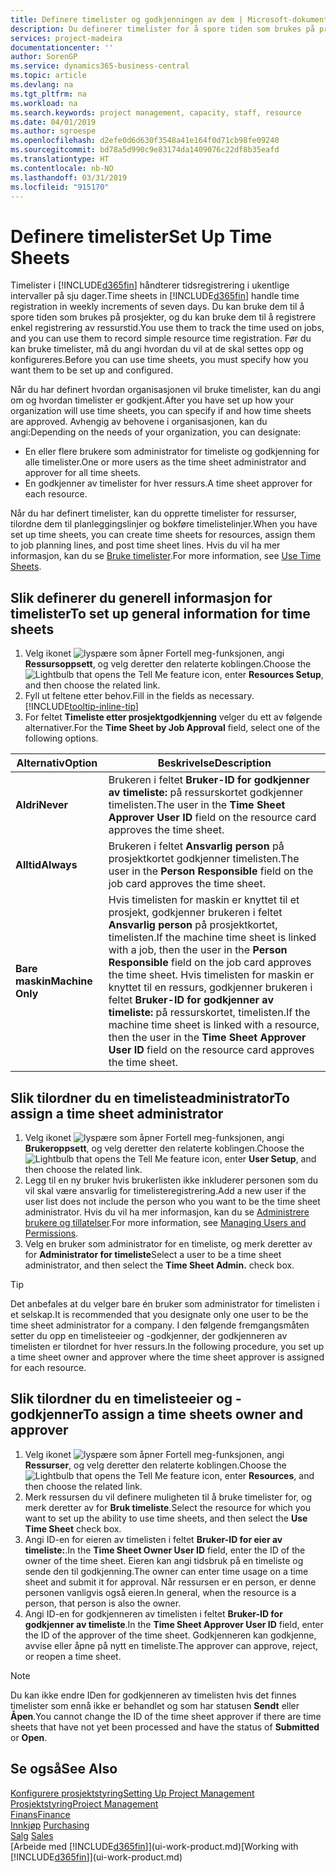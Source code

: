 ```yaml
---
title: Definere timelister og godkjenningen av dem | Microsoft-dokumentasjon
description: Du definerer timelister for å spore tiden som brukes på prosjekter, og bruk av ressurser. Dette er til hjelp ved prosjektstyring, bemanning og kapasitet.
services: project-madeira
documentationcenter: ''
author: SorenGP
ms.service: dynamics365-business-central
ms.topic: article
ms.devlang: na
ms.tgt_pltfrm: na
ms.workload: na
ms.search.keywords: project management, capacity, staff, resource
ms.date: 04/01/2019
ms.author: sgroespe
ms.openlocfilehash: d2efe0d6d630f3548a41e164f0d71cb98fe09240
ms.sourcegitcommit: bd78a5d990c9e83174da1409076c22df8b35eafd
ms.translationtype: HT
ms.contentlocale: nb-NO
ms.lasthandoff: 03/31/2019
ms.locfileid: "915170"
---
```

# <a name="set-up-time-sheets"></a><span data-ttu-id="b5872-103">Definere timelister</span><span class="sxs-lookup"><span data-stu-id="b5872-103">Set Up Time Sheets</span></span>
<span data-ttu-id="b5872-104">Timelister i [!INCLUDE[d365fin](includes/d365fin_md.md)] håndterer tidsregistrering i ukentlige intervaller på sju dager.</span><span class="sxs-lookup"><span data-stu-id="b5872-104">Time sheets in [!INCLUDE[d365fin](includes/d365fin_md.md)] handle time registration in weekly increments of seven days.</span></span> <span data-ttu-id="b5872-105">Du kan bruke dem til å spore tiden som brukes på prosjekter, og du kan bruke dem til å registrere enkel registrering av ressurstid.</span><span class="sxs-lookup"><span data-stu-id="b5872-105">You use them to track the time used on jobs, and you can use them to record simple resource time registration.</span></span> <span data-ttu-id="b5872-106">Før du kan bruke timelister, må du angi hvordan du vil at de skal settes opp og konfigureres.</span><span class="sxs-lookup"><span data-stu-id="b5872-106">Before you can use time sheets, you must specify how you want them to be set up and configured.</span></span>

<span data-ttu-id="b5872-107">Når du har definert hvordan organisasjonen vil bruke timelister, kan du angi om og hvordan timelister er godkjent.</span><span class="sxs-lookup"><span data-stu-id="b5872-107">After you have set up how your organization will use time sheets, you can specify if and how time sheets are approved.</span></span> <span data-ttu-id="b5872-108">Avhengig av behovene i organisasjonen, kan du angi:</span><span class="sxs-lookup"><span data-stu-id="b5872-108">Depending on the needs of your organization, you can designate:</span></span>

* <span data-ttu-id="b5872-109">En eller flere brukere som administrator for timeliste og godkjenning for alle timelister.</span><span class="sxs-lookup"><span data-stu-id="b5872-109">One or more users as the time sheet administrator and approver for all time sheets.</span></span>
* <span data-ttu-id="b5872-110">En godkjenner av timelister for hver ressurs.</span><span class="sxs-lookup"><span data-stu-id="b5872-110">A time sheet approver for each resource.</span></span>

<span data-ttu-id="b5872-111">Når du har definert timelister, kan du opprette timelister for ressurser, tilordne dem til planleggingslinjer og bokføre timelistelinjer.</span><span class="sxs-lookup"><span data-stu-id="b5872-111">When you have set up time sheets, you can create time sheets for resources, assign them to job planning lines, and post time sheet lines.</span></span> <span data-ttu-id="b5872-112">Hvis du vil ha mer informasjon, kan du se [Bruke timelister](projects-how-use-time-sheets.md).</span><span class="sxs-lookup"><span data-stu-id="b5872-112">For more information, see [Use Time Sheets](projects-how-use-time-sheets.md).</span></span>

## <a name="to-set-up-general-information-for-time-sheets"></a><span data-ttu-id="b5872-113">Slik definerer du generell informasjon for timelister</span><span class="sxs-lookup"><span data-stu-id="b5872-113">To set up general information for time sheets</span></span>
1. <span data-ttu-id="b5872-114">Velg ikonet ![lyspære som åpner Fortell meg-funksjonen](media/ui-search/search_small.png "Fortell hva du vil gjøre"), angi **Ressursoppsett**, og velg deretter den relaterte koblingen.</span><span class="sxs-lookup"><span data-stu-id="b5872-114">Choose the ![Lightbulb that opens the Tell Me feature](media/ui-search/search_small.png "Tell me what you want to do") icon, enter **Resources Setup**, and then choose the related link.</span></span>  
2. <span data-ttu-id="b5872-115">Fyll ut feltene etter behov.</span><span class="sxs-lookup"><span data-stu-id="b5872-115">Fill in the fields as necessary.</span></span> [!INCLUDE[tooltip-inline-tip](includes/tooltip-inline-tip_md.md)]
3. <span data-ttu-id="b5872-116">For feltet **Timeliste etter prosjektgodkjenning** velger du ett av følgende alternativer.</span><span class="sxs-lookup"><span data-stu-id="b5872-116">For the **Time Sheet by Job Approval** field, select one of the following options.</span></span>

| <span data-ttu-id="b5872-117">Alternativ</span><span class="sxs-lookup"><span data-stu-id="b5872-117">Option</span></span> | <span data-ttu-id="b5872-118">Beskrivelse</span><span class="sxs-lookup"><span data-stu-id="b5872-118">Description</span></span> |
| --- | --- |
| <span data-ttu-id="b5872-119">**Aldri**</span><span class="sxs-lookup"><span data-stu-id="b5872-119">**Never**</span></span> |<span data-ttu-id="b5872-120">Brukeren i feltet **Bruker-ID for godkjenner av timeliste:** på ressurskortet godkjenner timelisten.</span><span class="sxs-lookup"><span data-stu-id="b5872-120">The user in the **Time Sheet Approver User ID** field on the resource card approves the time sheet.</span></span> |
| <span data-ttu-id="b5872-121">**Alltid**</span><span class="sxs-lookup"><span data-stu-id="b5872-121">**Always**</span></span> |<span data-ttu-id="b5872-122">Brukeren i feltet **Ansvarlig person** på prosjektkortet godkjenner timelisten.</span><span class="sxs-lookup"><span data-stu-id="b5872-122">The user in the **Person Responsible** field on the job card approves the time sheet.</span></span> |
| <span data-ttu-id="b5872-123">**Bare maskin**</span><span class="sxs-lookup"><span data-stu-id="b5872-123">**Machine Only**</span></span> |<span data-ttu-id="b5872-124">Hvis timelisten for maskin er knyttet til et prosjekt, godkjenner brukeren i feltet **Ansvarlig person** på prosjektkortet, timelisten.</span><span class="sxs-lookup"><span data-stu-id="b5872-124">If the machine time sheet is linked with a job, then the user in the **Person Responsible** field on the job card approves the time sheet.</span></span> <span data-ttu-id="b5872-125">Hvis timelisten for maskin er knyttet til en ressurs, godkjenner brukeren i feltet **Bruker-ID for godkjenner av timeliste:** på ressurskortet, timelisten.</span><span class="sxs-lookup"><span data-stu-id="b5872-125">If the machine time sheet is linked with a resource, then the user in the **Time Sheet Approver User ID** field on the resource card approves the time sheet.</span></span> |

## <a name="to-assign-a-time-sheet-administrator"></a><span data-ttu-id="b5872-126">Slik tilordner du en timelisteadministrator</span><span class="sxs-lookup"><span data-stu-id="b5872-126">To assign a time sheet administrator</span></span>
1. <span data-ttu-id="b5872-127">Velg ikonet ![lyspære som åpner Fortell meg-funksjonen](media/ui-search/search_small.png "Fortell hva du vil gjøre"), angi **Brukeroppsett**, og velg deretter den relaterte koblingen.</span><span class="sxs-lookup"><span data-stu-id="b5872-127">Choose the ![Lightbulb that opens the Tell Me feature](media/ui-search/search_small.png "Tell me what you want to do") icon, enter **User Setup**, and then choose the related link.</span></span>  
2. <span data-ttu-id="b5872-128">Legg til en ny bruker hvis brukerlisten ikke inkluderer personen som du vil skal være ansvarlig for timelisteregistrering.</span><span class="sxs-lookup"><span data-stu-id="b5872-128">Add a new user if the user list does not include the person who you want to be the time sheet administrator.</span></span> <span data-ttu-id="b5872-129">Hvis du vil ha mer informasjon, kan du se [Administrere brukere og tillatelser](ui-how-users-permissions.md).</span><span class="sxs-lookup"><span data-stu-id="b5872-129">For more information, see [Managing Users and Permissions](ui-how-users-permissions.md).</span></span>
3. <span data-ttu-id="b5872-130">Velg en bruker som administrator for en timeliste, og merk deretter av for **Administrator for timeliste**</span><span class="sxs-lookup"><span data-stu-id="b5872-130">Select a user to be a time sheet administrator, and then select the **Time Sheet Admin.** check box.</span></span>  

> [!TIP]  
>   <span data-ttu-id="b5872-131">Det anbefales at du velger bare én bruker som administrator for timelisten i et selskap.</span><span class="sxs-lookup"><span data-stu-id="b5872-131">It is recommended that you designate only one user to be the time sheet administrator for a company.</span></span> <span data-ttu-id="b5872-132">I den følgende fremgangsmåten setter du opp en timelisteeier og -godkjenner, der godkjenneren av timelisten er tilordnet for hver ressurs.</span><span class="sxs-lookup"><span data-stu-id="b5872-132">In the following procedure, you set up a time sheet owner and approver where the time sheet approver is assigned for each resource.</span></span>  

## <a name="to-assign-a-time-sheets-owner-and-approver"></a><span data-ttu-id="b5872-133">Slik tilordner du en timelisteeier og -godkjenner</span><span class="sxs-lookup"><span data-stu-id="b5872-133">To assign a time sheets owner and approver</span></span>
1. <span data-ttu-id="b5872-134">Velg ikonet ![lyspære som åpner Fortell meg-funksjonen](media/ui-search/search_small.png "Fortell hva du vil gjøre"), angi **Ressurser**, og velg deretter den relaterte koblingen.</span><span class="sxs-lookup"><span data-stu-id="b5872-134">Choose the ![Lightbulb that opens the Tell Me feature](media/ui-search/search_small.png "Tell me what you want to do") icon, enter **Resources**, and then choose the related link.</span></span>
2. <span data-ttu-id="b5872-135">Merk ressursen du vil definere muligheten til å bruke timelister for, og merk deretter av for **Bruk timeliste**.</span><span class="sxs-lookup"><span data-stu-id="b5872-135">Select the resource for which you want to set up the ability to use time sheets, and then select the **Use Time Sheet** check box.</span></span>  
3. <span data-ttu-id="b5872-136">Angi ID-en for eieren av timelisten i feltet **Bruker-ID for eier av timeliste:**.</span><span class="sxs-lookup"><span data-stu-id="b5872-136">In the **Time Sheet Owner User ID** field, enter the ID of the owner of the time sheet.</span></span> <span data-ttu-id="b5872-137">Eieren kan angi tidsbruk på en timeliste og sende den til godkjenning.</span><span class="sxs-lookup"><span data-stu-id="b5872-137">The owner can enter time usage on a time sheet and submit it for approval.</span></span> <span data-ttu-id="b5872-138">Når ressursen er en person, er denne personen vanligvis også eieren.</span><span class="sxs-lookup"><span data-stu-id="b5872-138">In general, when the resource is a person, that person is also the owner.</span></span>  
4. <span data-ttu-id="b5872-139">Angi ID-en for godkjenneren av timelisten i feltet **Bruker-ID for godkjenner av timeliste**.</span><span class="sxs-lookup"><span data-stu-id="b5872-139">In the **Time Sheet Approver User ID** field, enter the ID of the approver of the time sheet.</span></span> <span data-ttu-id="b5872-140">Godkjenneren kan godkjenne, avvise eller åpne på nytt en timeliste.</span><span class="sxs-lookup"><span data-stu-id="b5872-140">The approver can approve, reject, or reopen a time sheet.</span></span>  

> [!NOTE]  
>   <span data-ttu-id="b5872-141">Du kan ikke endre IDen for godkjenneren av timelisten hvis det finnes timelister som ennå ikke er behandlet og som har statusen **Sendt** eller **Åpen**.</span><span class="sxs-lookup"><span data-stu-id="b5872-141">You cannot change the ID of the time sheet approver if there are time sheets that have not yet been processed and have the status of **Submitted** or **Open**.</span></span>

## <a name="see-also"></a><span data-ttu-id="b5872-142">Se også</span><span class="sxs-lookup"><span data-stu-id="b5872-142">See Also</span></span>
[<span data-ttu-id="b5872-143">Konfigurere prosjektstyring</span><span class="sxs-lookup"><span data-stu-id="b5872-143">Setting Up Project Management</span></span>](projects-setup-projects.md)  
[<span data-ttu-id="b5872-144">Prosjektstyring</span><span class="sxs-lookup"><span data-stu-id="b5872-144">Project Management</span></span>](projects-manage-projects.md)  
[<span data-ttu-id="b5872-145">Finans</span><span class="sxs-lookup"><span data-stu-id="b5872-145">Finance</span></span>](finance.md)  
<span data-ttu-id="b5872-146">[Innkjøp](purchasing-manage-purchasing.md)       </span><span class="sxs-lookup"><span data-stu-id="b5872-146">[Purchasing](purchasing-manage-purchasing.md)       </span></span>  
<span data-ttu-id="b5872-147">[Salg](sales-manage-sales.md)    </span><span class="sxs-lookup"><span data-stu-id="b5872-147">[Sales](sales-manage-sales.md)    </span></span>  
<span data-ttu-id="b5872-148">[Arbeide med [!INCLUDE[d365fin](includes/d365fin_md.md)]](ui-work-product.md)</span><span class="sxs-lookup"><span data-stu-id="b5872-148">[Working with [!INCLUDE[d365fin](includes/d365fin_md.md)]](ui-work-product.md)</span></span>  
